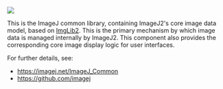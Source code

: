 [![](https://travis-ci.org/imagej/imagej-common.svg?branch=master)](https://travis-ci.org/imagej/imagej-common)

This is the ImageJ common library, containing ImageJ2's core image data model,
based on [ImgLib2](http://imglib2.net/). This is the primary mechanism by which
image data is managed internally by ImageJ2. This component also provides the
corresponding core image display logic for user interfaces.

For further details, see:

* https://imagej.net/ImageJ_Common
* https://github.com/imagej
